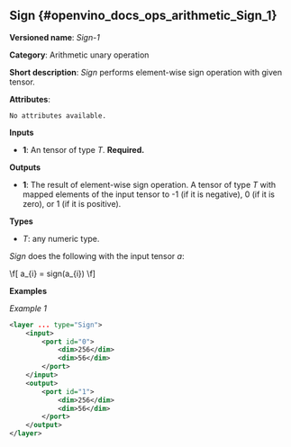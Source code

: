 ## Sign <a name="Sign"></a> {#openvino_docs_ops_arithmetic_Sign_1}

**Versioned name**: *Sign-1*

**Category**: Arithmetic unary operation

**Short description**: *Sign* performs element-wise sign operation with given tensor.

**Attributes**:

    No attributes available.

**Inputs**

* **1**: An tensor of type *T*. **Required.**

**Outputs**

* **1**: The result of element-wise sign operation. A tensor of type *T* with mapped elements of the input tensor to -1 (if it is negative), 0 (if it is zero), or 1 (if it is positive).

**Types**

* *T*: any numeric type.

*Sign* does the following with the input tensor *a*:

\f[
a_{i} = sign(a_{i})
\f]

**Examples**

*Example 1*

```xml
<layer ... type="Sign">
    <input>
        <port id="0">
            <dim>256</dim>
            <dim>56</dim>
        </port>
    </input>
    <output>
        <port id="1">
            <dim>256</dim>
            <dim>56</dim>
        </port>
    </output>
</layer>
```
